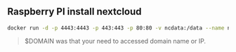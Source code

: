 #

## Raspberry PI  install nextcloud 

```bash
docker run -d -p 4443:4443 -p 443:443 -p 80:80 -v ncdata:/data --name nextcloudpi ownyourbits/nextcloudplus-armhf $DOMAIN
```
> $DOMAIN was that your need to accessed domain name or IP.

